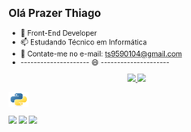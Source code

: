 ## Olá Prazer Thiago


- 🔭 Front-End Developer
- 📫 Estudando Técnico em Informática
- 💬 Contate-me no e-mail: ts9590104@gmail.com
- --------------------- 😄 ---------------------

<div align="center">
  <a href="https://github.com/Tigas011">
  <img height="180em" src="https://github-readme-stats.vercel.app/api?username=Tigas011&show_icons=true&theme=gotham&include_all_commits=true&count_private=true"/>
  <img height="180em" src="https://github-readme-stats.vercel.app/api/top-langs/?username=Tigas011&layout=compact&langs_count=7&theme=gotham"/>
</div>
<div style="display: inline_block"><br>
   <img align="center" alt="Rafa-HTML" height="30" width="40" src="https://raw.githubusercontent.com/devicons/devicon/master/icons/python/python-original.svg">
  <br>
  <br>
<div>
  <a href="https://www.instagram.com/tigas_szl/" target="_blank"><img src="https://img.shields.io/badge/-Instagram-%23E4405F?style=for-the-badge&logo=instagram&logoColor=white" target="_blank"></a>
  <a href = "mailto:ts9590104@gmail.com"><img src="https://img.shields.io/badge/-Gmail-%23333?style=for-the-badge&logo=gmail&logoColor=white" target="_blank"></a>
  <a href="https://www.linkedin.com/in/thiago-souza07/" target="_blank"><img src="https://img.shields.io/badge/-LinkedIn-%230077B5?style=for-the-badge&logo=linkedin&logoColor=white" target="_blank"></a> 
  
 
